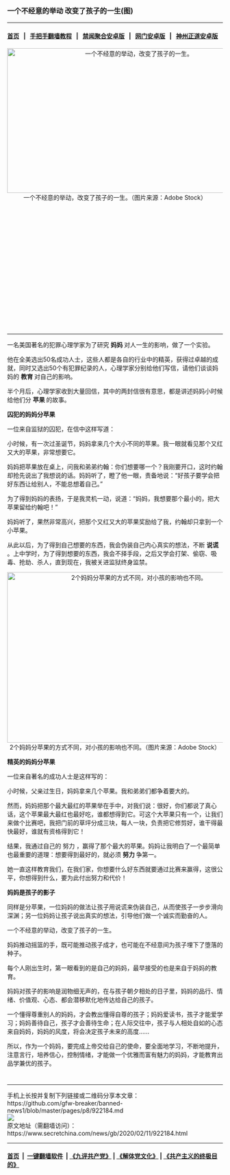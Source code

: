 ### 一个不经意的举动 改变了孩子的一生(图)
------------------------

#### [首页](https://github.com/gfw-breaker/banned-news1/blob/master/README.md) &nbsp;&nbsp;|&nbsp;&nbsp; [手把手翻墙教程](https://github.com/gfw-breaker/guides/wiki) &nbsp;&nbsp;|&nbsp;&nbsp; [禁闻聚合安卓版](https://github.com/gfw-breaker/bn-android) &nbsp;&nbsp;|&nbsp;&nbsp; [网门安卓版](https://github.com/oGate2/oGate) &nbsp;&nbsp;|&nbsp;&nbsp; [神州正道安卓版](https://github.com/SzzdOgate/update) 



<div class="article_right" style="fone-color:#000">
 <p style="text-align:center">
  <img alt="一个不经意的举动，改变了孩子的一生。" src="https://img3.secretchina.com/pic/2019/12-12/p2580441a403621868-ss.jpg" style="height:337px; width:600px"/>
  <br>
   一个不经意的举动，改变了孩子的一生。（图片来源：Adobe Stock）
   <span id="hideid" name="hideid" style="color:red;display:none;">
    <span href="https://www.secretchina.com">
    </span>
   </span>
  </br>
 </p>
 <div id="txt-mid1-t21-2017">
  <ins class="adsbygoogle" data-ad-client="ca-pub-1276641434651360" data-ad-slot="2451032099" style="display:inline-block;width:336px;height:280px">
  </ins>
  

---


  </div>
 </div>
 <p>
  一名美国著名的犯罪心理学家为了研究
  <strong>
   <span href="https://www.secretchina.com/news/gb/tag/妈妈" target="_blank">
    妈妈
   </span>
  </strong>
  对人一生的影响，做了一个实验。
  <span id="hideid" name="hideid" style="color:red;display:none;">
   <span href="https://www.secretchina.com">
   </span>
  </span>
 </p>
 <p>
  他在全美选出50名成功人士，这些人都是各自的行业中的精英，获得过卓越的成就，同时又选出50个有犯罪纪录的人，心理学家分别给他们写信，请他们谈谈妈妈的
  <strong>
   <span href="https://www.secretchina.com/news/gb/tag/教育" target="_blank">
    教育
   </span>
  </strong>
  对自己的影响。
 </p>
 <p>
  半个月后，心理学家收到大量回信，其中的两封信很有意思，都是讲述妈妈小时候给他们分
  <strong>
   <span href="https://www.secretchina.com/news/gb/tag/苹果" target="_blank">
    苹果
   </span>
  </strong>
  的故事。
 </p>
 <p>
  <strong>
   囚犯的妈妈分苹果
  </strong>
 </p>
 <p>
  一位来自监狱的囚犯，在信中这样写道：
 </p>
 <p>
  小时候，有一次过圣诞节，妈妈拿来几个大小不同的苹果。我一眼就看见那个又红又大的苹果，非常想要它。
 </p>
 <p>
  妈妈把苹果放在桌上，问我和弟弟约翰：你们想要哪一个？我刚要开口，这时约翰却抢先说出了我想说的话。妈妈听了，瞪了他一眼，责备地说：“好孩子要学会把好东西让给别人，不能总想着自己。”
 </p>
 <p>
  为了得到妈妈的表扬，于是我灵机一动，说道：“妈妈，我想要那个最小的，把大苹果留给约翰吧！”
 </p>
 <p>
  妈妈听了，果然非常高兴，把那个又红又大的苹果奖励给了我，约翰却只拿到一个小苹果。
 </p>
 <p>
  从此以后，为了得到自己想要的东西，我会伪装自己内心真实的想法，不断
  <strong>
   <span href="https://www.secretchina.com/news/gb/tag/说谎" target="_blank">
    说谎
   </span>
  </strong>
  。上中学时，为了得到想要的东西，我会不择手段，之后又学会打架、偷窃、吸毒、抢劫、杀人，直到现在，我被关进监狱终身监禁。
 </p>
 <p style="text-align:center">
  <img alt="2个妈妈分苹果的方式不同，对小孩的影响也不同。" src="https://img2.secretchina.com/pic/2018/8-7/p2233881a441385596-ss.jpg" style="height:397px; width:600px"/>
  <br>
   2个妈妈分苹果的方式不同，对小孩的影响也不同。（图片来源：Adobe Stock）
  </br>
 </p>
 <p>
  <strong>
   精英的妈妈分苹果
  </strong>
 </p>
 <p>
  一位来自著名的成功人士是这样写的：
 </p>
 <center>
  <div style="max-width: 632px;height:180px; display: none; text-align: center; margin: 0 auto; overflow: hidden;overflow-x: hidden;">
   <div id="taboola-midarticle-thumbnails" style="max-width: 632px;height:180px;overflow: hidden;overflow-x: hidden;">
   </div>
  </div>
  <div>
   <ins class="adsbygoogle" data-ad-client="ca-pub-1276641434651360" data-ad-format="fluid" data-ad-layout="in-article" data-ad-slot="5164544770" style="display:block; text-align:center;">
   </ins>
  </div>
 </center>
 <p>
  小时候，父亲过生日，妈妈拿来几个苹果。我和弟弟们都争着要大的。
 </p>
 <p>
  然而，妈妈把那个最大最红的苹果举在手中，对我们说：很好，你们都说了真心话，这个苹果最大最红也最好吃，谁都想得到它。可这个大苹果只有一个，让我们来做个比赛吧，我把门前的草坪分成三块，每人一块，负责把它修剪好，谁干得最快最好，谁就有资格得到它！
 </p>
 <p>
  结果，我通过自己的
  <span href="https://www.secretchina.com/news/gb/tag/努力" target="_blank">
   努力
  </span>
  ，赢得了那个最大的苹果。妈妈让我明白了一个最简单也最重要的道理：想要得到最好的，就必须
  <strong>
   努力
  </strong>
  争第一。
 </p>
 <p>
  她一直这样教育我们，在我们家，你想要什么好东西就要通过比赛来赢得，这很公平，你想得到什么，要为此付出努力和代价！
 </p>
 <center>
  <ins class="adsbygoogle" data-ad-client="ca-pub-1276641434651360" data-ad-format="fluid" data-ad-layout="in-article" data-ad-slot="3646767294" style="display:block; text-align:center;">
  </ins>
 </center>
 <p>
  <strong>
   妈妈是孩子的影子
  </strong>
 </p>
 <p>
  同样是分苹果，一位妈妈的做法让孩子用说谎来伪装自己，从而使孩子一步步滑向深渊；另一位妈妈让孩子说出真实的想法，引导他们做一个诚实而勤奋的人。
 </p>
 <p>
  一个不经意的举动，改变了孩子的一生。
 </p>
 <p>
  妈妈推动摇篮的手，既可能推动孩子成才，也可能在不经意间为孩子埋下了堕落的种子。
 </p>
 <p>
  每个人刚出生时，第一眼看到的是自己的妈妈，最早接受的也是来自于妈妈的教育。
 </p>
 <p>
  妈妈对孩子的影响是润物细无声的，在与孩子朝夕相处的日子里，妈妈的品行、情绪、价值观、心态、都会潜移默化地传达给自己的孩子。
 </p>
 <p>
  一个懂得尊重别人的妈妈，才会教出懂得自尊的孩子；妈妈爱读书，孩子才能爱学习；妈妈善待自己，孩子才会善待生命；在人际交往中，孩子与人相处自如的心态来自妈妈，妈妈的风度，将会决定孩子未来的高度……
 </p>
 <p>
  所以，作为一个妈妈，要完成上帝交给自己的使命，要全面地学习，不断地提升，注意言行，培养信心，控制情绪，才能做一个优雅而富有魅力的妈妈，才能教育出品学兼优的孩子。
  <center>
   <div>
    <div id="txt-mid2-t22-2017" style="display: block;  max-height: 351px;  overflow: hidden;">
     <div id="SC-21xxx">
     </div>
     <ins class="adsbygoogle" data-ad-client="ca-pub-1276641434651360" data-ad-format="auto" data-ad-slot="4301710469" data-full-width-responsive="true" style="display:block">
     </ins>
    </div>
   </div>
  </center>
  <div style="padding-top:12px;">
  </div>
 </p>
</div>

<hr/>
手机上长按并复制下列链接或二维码分享本文章：<br/>
https://github.com/gfw-breaker/banned-news1/blob/master/pages/p8/922184.md <br/>
<a href='https://github.com/gfw-breaker/banned-news1/blob/master/pages/p8/922184.md'><img src='https://github.com/gfw-breaker/banned-news1/blob/master/pages/p8/922184.md.png'/></a> <br/>
原文地址（需翻墙访问）：https://www.secretchina.com/news/gb/2020/02/11/922184.html


------------------------
#### [首页](https://github.com/gfw-breaker/banned-news1/blob/master/README.md) &nbsp;|&nbsp; [一键翻墙软件](https://github.com/gfw-breaker/nogfw/blob/master/README.md) &nbsp;| [《九评共产党》](https://github.com/gfw-breaker/9ping.md/blob/master/README.md#九评之一评共产党是什么) | [《解体党文化》](https://github.com/gfw-breaker/jtdwh.md/blob/master/README.md) | [《共产主义的终极目的》](https://github.com/gfw-breaker/gczydzjmd.md/blob/master/README.md)


<img src='http://gfw-breaker.win/banned-news/pages/p8/922184.md' width='0px' height='0px'/>